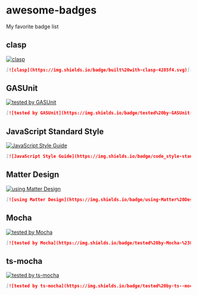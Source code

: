 # awesome-badges
My favorite badge list

## clasp
[![clasp](https://img.shields.io/badge/built%20with-clasp-4285f4.svg)](https://github.com/google/clasp)

```md
[![clasp](https://img.shields.io/badge/built%20with-clasp-4285f4.svg)](https://github.com/google/clasp)
```

## GASUnit
[![tested by GASUnit](https://img.shields.io/badge/tested%20by-GASUnit-%234285F1)](https://github.com/gasunit/GASUnit)

```md
[![tested by GASUnit](https://img.shields.io/badge/tested%20by-GASUnit-%234285F1)](https://github.com/gasunit/GASUnit)
```

## JavaScript Standard Style
[![JavaScript Style Guide](https://img.shields.io/badge/code_style-standard-brightgreen.svg)](https://standardjs.com)

```md
[![JavaScript Style Guide](https://img.shields.io/badge/code_style-standard-brightgreen.svg)](https://standardjs.com)
```

## Matter Design
[![using Matter Design](https://img.shields.io/badge/using-Matter%20Design-brightgreen)](https://github.com/munierujp/matter-design)

```md
[![using Matter Design](https://img.shields.io/badge/using-Matter%20Design-brightgreen)](https://github.com/munierujp/matter-design)
```

## Mocha
[![tested by Mocha](https://img.shields.io/badge/tested%20by-Mocha-%238d6748)](https://mochajs.org/)

```md
[![tested by Mocha](https://img.shields.io/badge/tested%20by-Mocha-%238d6748)](https://mochajs.org/)
```

## ts-mocha
[![tested by ts-mocha](https://img.shields.io/badge/tested%20by-ts--mocha-%238d6748)](https://github.com/piotrwitek/ts-mocha)

```md
[![tested by ts-mocha](https://img.shields.io/badge/tested%20by-ts--mocha-%238d6748)](https://github.com/piotrwitek/ts-mocha)
```
